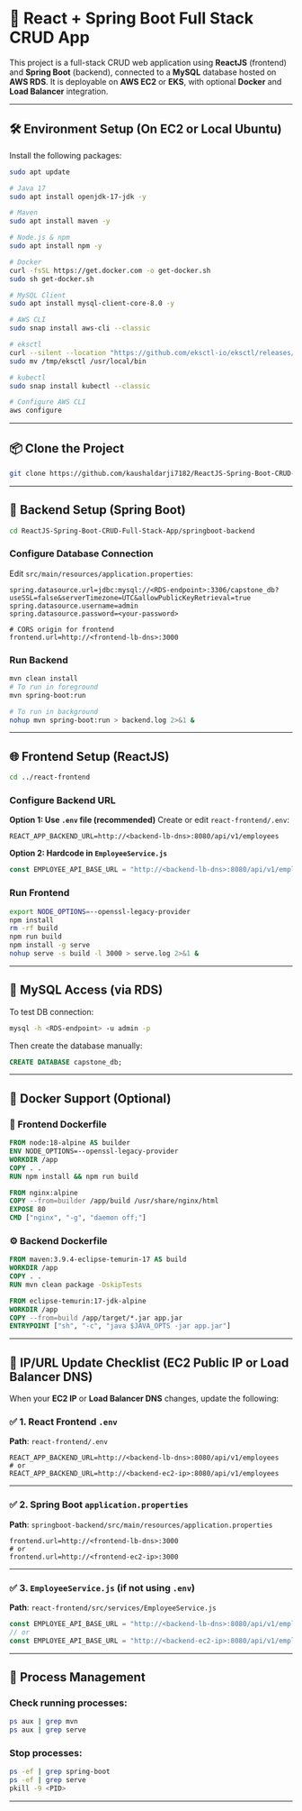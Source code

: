 # 🚀 React + Spring Boot Full Stack CRUD App

This project is a full-stack CRUD web application using **ReactJS** (frontend) and **Spring Boot** (backend), connected to a **MySQL** database hosted on **AWS RDS**. It is deployable on **AWS EC2** or **EKS**, with optional **Docker** and **Load Balancer** integration.

---

## 🛠️ Environment Setup (On EC2 or Local Ubuntu)

Install the following packages:

```bash
sudo apt update

# Java 17
sudo apt install openjdk-17-jdk -y

# Maven
sudo apt install maven -y

# Node.js & npm
sudo apt install npm -y

# Docker
curl -fsSL https://get.docker.com -o get-docker.sh
sudo sh get-docker.sh

# MySQL Client
sudo apt install mysql-client-core-8.0 -y

# AWS CLI
sudo snap install aws-cli --classic

# eksctl
curl --silent --location "https://github.com/eksctl-io/eksctl/releases/latest/download/eksctl_$(uname -s)_amd64.tar.gz" | tar xz -C /tmp
sudo mv /tmp/eksctl /usr/local/bin

# kubectl
sudo snap install kubectl --classic

# Configure AWS CLI
aws configure
```

---

## 📦 Clone the Project

```bash
git clone https://github.com/kaushaldarji7182/ReactJS-Spring-Boot-CRUD-Full-Stack-App.git
```

---

## 🔧 Backend Setup (Spring Boot)

```bash
cd ReactJS-Spring-Boot-CRUD-Full-Stack-App/springboot-backend
```

### Configure Database Connection

Edit `src/main/resources/application.properties`:

```properties
spring.datasource.url=jdbc:mysql://<RDS-endpoint>:3306/capstone_db?useSSL=false&serverTimezone=UTC&allowPublicKeyRetrieval=true
spring.datasource.username=admin
spring.datasource.password=<your-password>

# CORS origin for frontend
frontend.url=http://<frontend-lb-dns>:3000
```

### Run Backend

```bash
mvn clean install
# To run in foreground
mvn spring-boot:run

# To run in background
nohup mvn spring-boot:run > backend.log 2>&1 &
```

---

## 🌐 Frontend Setup (ReactJS)

```bash
cd ../react-frontend
```

### Configure Backend URL

**Option 1: Use `.env` file (recommended)**
Create or edit `react-frontend/.env`:

```env
REACT_APP_BACKEND_URL=http://<backend-lb-dns>:8080/api/v1/employees
```

**Option 2: Hardcode in `EmployeeService.js`**

```js
const EMPLOYEE_API_BASE_URL = "http://<backend-lb-dns>:8080/api/v1/employees";
```

### Run Frontend

```bash
export NODE_OPTIONS=--openssl-legacy-provider
npm install
rm -rf build
npm run build
npm install -g serve
nohup serve -s build -l 3000 > serve.log 2>&1 &
```

---

## 🐬 MySQL Access (via RDS)

To test DB connection:

```bash
mysql -h <RDS-endpoint> -u admin -p
```

Then create the database manually:

```sql
CREATE DATABASE capstone_db;
```

---

## 🐳 Docker Support (Optional)

### 🧱 Frontend Dockerfile

```Dockerfile
FROM node:18-alpine AS builder
ENV NODE_OPTIONS=--openssl-legacy-provider
WORKDIR /app
COPY . .
RUN npm install && npm run build

FROM nginx:alpine
COPY --from=builder /app/build /usr/share/nginx/html
EXPOSE 80
CMD ["nginx", "-g", "daemon off;"]
```

### ⚙️ Backend Dockerfile

```Dockerfile
FROM maven:3.9.4-eclipse-temurin-17 AS build
WORKDIR /app
COPY . .
RUN mvn clean package -DskipTests

FROM eclipse-temurin:17-jdk-alpine
WORKDIR /app
COPY --from=build /app/target/*.jar app.jar
ENTRYPOINT ["sh", "-c", "java $JAVA_OPTS -jar app.jar"]
```

---

## 🔄 IP/URL Update Checklist (EC2 Public IP or Load Balancer DNS)

When your **EC2 IP** or **Load Balancer DNS** changes, update the following:

### ✅ 1. React Frontend `.env`

**Path**: `react-frontend/.env`

```env
REACT_APP_BACKEND_URL=http://<backend-lb-dns>:8080/api/v1/employees
# or
REACT_APP_BACKEND_URL=http://<backend-ec2-ip>:8080/api/v1/employees
```

---

### ✅ 2. Spring Boot `application.properties`

**Path**: `springboot-backend/src/main/resources/application.properties`

```properties
frontend.url=http://<frontend-lb-dns>:3000
# or
frontend.url=http://<frontend-ec2-ip>:3000
```

---

### ✅ 3. `EmployeeService.js` (if not using `.env`)

**Path**: `react-frontend/src/services/EmployeeService.js`

```js
const EMPLOYEE_API_BASE_URL = "http://<backend-lb-dns>:8080/api/v1/employees";
// or
const EMPLOYEE_API_BASE_URL = "http://<backend-ec2-ip>:8080/api/v1/employees";
```

---

## 🧪 Process Management

### Check running processes:

```bash
ps aux | grep mvn
ps aux | grep serve
```

### Stop processes:

```bash
ps -ef | grep spring-boot
ps -ef | grep serve
pkill -9 <PID>
```

---

